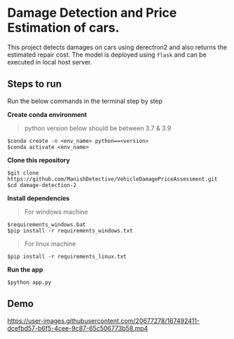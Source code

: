 # Damage Detection and Price Estimation of cars.
This project detects damages on cars using derectron2 and also returns the estimated repair cost. The model is deployed using `flask` and can be executed in local host server.

## Steps to run
Run the below commands in the terminal step by step

**Create conda environment**
> python version below should be between 3.7 & 3.9
```
$conda create -n <env_name> python==<version>
$conda activate <env_name>
```

**Clone this repository**

```
$git clone https://github.com/ManishDetective/VehicleDamagePriceAssessment.git
$cd damage-detection-2
```
**Install dependencies**
> For windows machine
```
$requirements_windows.bat
$pip install -r requirements_windows.txt
```
> For linux machine
```
$pip install -r requirements_linux.txt
```
**Run the app**

```
$python app.py
```
## Demo
https://user-images.githubusercontent.com/20677278/167492411-dcefbd57-b6f5-4cee-9c87-65c506773b58.mp4



